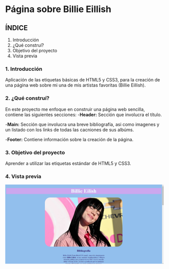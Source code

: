 # Página sobre Billie Eillish

## ÍNDICE
1. Introducción
2. ¿Qué construí?
3. Objetivo del proyecto
4. Vista previa

### 1. Introducción
Aplicación de las etiquetas básicas de HTML5 y CSS3, para la creación de una página web sobre mi una de mis artistas favoritas (Billie Eillish).

### 2. ¿Qué construí?
En este proyecto me enfoque en construir una página web sencilla, contiene las siguientes secciones:
-**Header:** Sección que involucra el título.

-**Main:** Sección que involucra una breve bibliografía, asi como imagenes y un listado con los links de todas las cacniones de sus albúms.

-**Footer:** Contiene información sobre la creación de la página.

### 3. Objetivo del proyecto
Aprender a utilizar las etiquetas estándar de HTML5 y CSS3.

### 4. Vista previa
![Screen](/Imagenes/Screen_BE.png)
